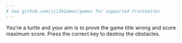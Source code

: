 ```yaml
---
# See github.com/js13kGames/games for supported frontmatter
---
```

You're a turtle and your aim is to prove the game title wrong and score maximum score. Press the correct key to destroy the obstacles.